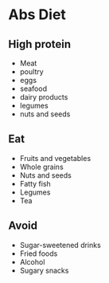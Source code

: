 # Abs Diet

## High protein

* Meat
* poultry
* eggs
* seafood
* dairy products
* legumes
* nuts and seeds


## Eat

* Fruits and vegetables
* Whole grains
* Nuts and seeds
* Fatty fish
* Legumes
* Tea

## Avoid

* Sugar-sweetened drinks
* Fried foods
* Alcohol
* Sugary snacks

